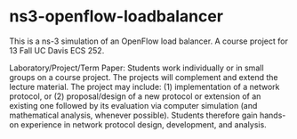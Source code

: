 ns3-openflow-loadbalancer
=========================

This is a ns-3 simulation of an OpenFlow load balancer. A course project for 13 Fall UC Davis ECS 252.



Laboratory/Project/Term Paper:
Students work individually or in small groups on a course project. The projects will complement and extend the lecture material. The project may include: (1) implementation of a network protocol, or (2) proposal/design of a new protocol or extension of an existing one followed by its evaluation via computer simulation (and mathematical analysis, whenever possible). Students therefore gain hands-on experience in network protocol design, development, and analysis.
